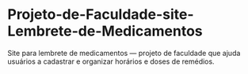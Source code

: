 # Projeto-de-Faculdade-site-Lembrete-de-Medicamentos
Site para lembrete de medicamentos — projeto de faculdade que ajuda usuários a cadastrar e organizar horários e doses de remédios.
